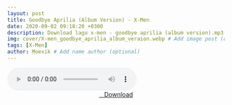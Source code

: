 ```yaml
---
layout: post
title: Goodbye Aprilia (Album Version) - X-Men
date: 2020-09-02 09:18:20 +0300
description: Download lagu x-men - goodbye aprilia (album version).mp3 # Add post description (optional)
img: cover/X-men_goodbye_aprilia_album_veraion.webp # Add image post (optional)
tags: [X-Men]
author: Moexik # Add name author (optional)
---
```


<audio class='js-player' style="--plyr-color-main: #212121;" controls>
<source src="https://drive.google.com/uc?authuser=0&id=1hDFYLWgb69LIuSvXYpDoPczZJ8Xysfwd&export=download" type="audio/mp3">
</audio><br />

<center>
<a href="/dl/goodbyeaprilia-albumversion-xmen/" ><i class="fa fa-caret-down" aria-hidden="true"></i>&nbsp; &nbsp;Download</a>
</center><br />
